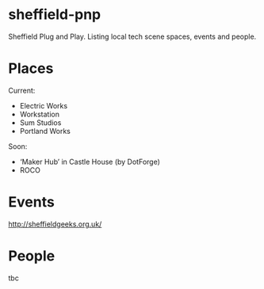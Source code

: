 # sheffield-pnp
Sheffield Plug and Play. Listing local tech scene spaces, events and people.

Places
======
Current:
- Electric Works
- Workstation
- Sum Studios
- Portland Works

Soon: 
- ‘Maker Hub’ in Castle House (by DotForge)
- ROCO 

Events
======
http://sheffieldgeeks.org.uk/

People
======
tbc
